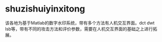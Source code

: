 # shuzishuiyinxitong
该各地为基于Matlab的数字水印系统，带有多个方法有人机交互界面。dct  dwt  lsb等，带有不同的攻击方法和评价参数，需要在人机交互界面的基础之上进行拓展。
